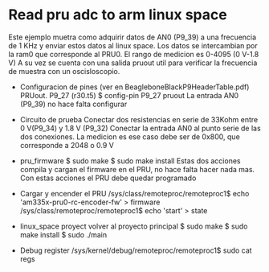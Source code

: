 # Read pru adc to arm linux space
Este ejemplo muetra como adquirir datos de AN0 (P9_39) a una frecuencia de 1 KHz y enviar estos datos al linux 
space. Los datos se intercambian por la ram0 que corresponde al PRU0. El rango de medicion es 0-4095 (0 V-1.8 V)
A su vez se cuenta con una salida pruout util para verificar la frecuencia de muestra con un oscisloscopio.

- Configuracion de pines (ver en BeagleboneBlackP9HeaderTable.pdf)
	PRUout. P9_27 (r30.t5)
	$ config-pin P9_27 pruout
	La entrada AN0 (P9_39) no hace falta configurar

- Circuito de prueba
	Conectar dos resistencias en serie de 33Kohm entre 0 V(P9_34) y 1.8 V (P9_32)
	Conectar la entrada AN0 al punto serie de las dos conexiones.
	La medicion es ese caso debe ser de 0x800, que corresponde a 2048 o 0.9 V
	
- pru_firmware
        $ sudo make
        $ sudo make install
        Estas dos acciones compila y cargan el firmware en el PRU, no hace falta hacer nada mas.
        Con estas acciones el PRU debe quedar programado
- Cargar y encender el PRU
        /sys/class/remoteproc/remoteproc1$ echo 'am335x-pru0-rc-encoder-fw' > firmware
        /sys/class/remoteproc/remoteproc1$ echo 'start' > state

- linux_space proyect
        volver al proyecto principal
        $ sudo make
        $ sudo make install
        $ sudo ./main

- Debug register
        /sys/kernel/debug/remoteproc/remoteproc1$ sudo cat regs


